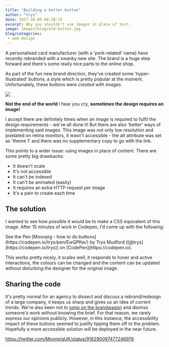 ```yaml
---
title: "Building a better button"
author: "trys"
date: 2017-10-09 08:28:33
excerpt: Why you shouldn't use images in place of text.
image: images/blog/old-button.jpg
blog/categories: 
 - web-design
---
```


A personalised card manufacturer (with a 'pork-related' name) have recently rebranded with a swanky new site. The brand is a huge step forward and there's some really nice parts to the online shop.

As part of the fun new brand direction, they've created some 'hyper-illustrated' buttons, a style which is pretty popular at the moment. Unfortunately, these buttons were *created with images*.

![](images/blog/old-button.jpg)

__Not the end of the world__ I hear you cry, __sometimes the design requires an image!__

I accept there are definitely times when an image is required to fulfil the design requirements - we've all done it! But there are also 'better' ways of implementing said images. This image was not only low resolution and pixelated on retina monitors, it wasn't accessible - the alt attribute was set as 'theme 1' and there was no supplementary copy to go with the link.

This points to a wider issue: using images in place of content. There are some pretty big drawbacks:

- It doesn't scale
- It's not accessible
- It can't be indexed
- It can't be animated (easily)
- It requires an extra HTTP request per image
- It's a pain to create each time



## The solution

I wanted to see how possible it would be to make a CSS equivalent of this image. After 15 minutes of work in Codepen, I'd come up with the following:
<p class="codepen" data-height="400" data-theme-id="1323" data-slug-hash="EwQPKw" data-default-tab="css,result" data-user="trys" data-embed-version="2" data-pen-title="Moonpig - how to do buttons">See the Pen [Moonpig - how to do buttons](https://codepen.io/trys/pen/EwQPKw/) by Trys Mudford ([@trys](https://codepen.io/trys)) on [CodePen](https://codepen.io).</p>
<script async src="https://production-assets.codepen.io/assets/embed/ei.js"></script>

This works pretty nicely, it scales well, it responds to hover and active interactions, the colours can be changed and the content can be updated without disturbing the designer for the original image.

## Sharing the code

It's pretty normal for an agency to dissect and discuss a rebrand/redesign of a large company, it keeps us sharp and gives us an idea of current trends. We're also keen not to [jump on the brandwagon](http://www.tomango.co.uk/thinks/jumping-brandwagon-important-understand-brief-new-brand/) and dismiss someone's work without knowing the brief. For that reason, we rarely express our opinions publicly. However, in this instance, the accessibility impact of these buttons seemed to justify tipping them off to the problem. Hopefully a more accessible solution will be deployed in the near future.

https://twitter.com/MoonpigUK/status/916290097477246976


